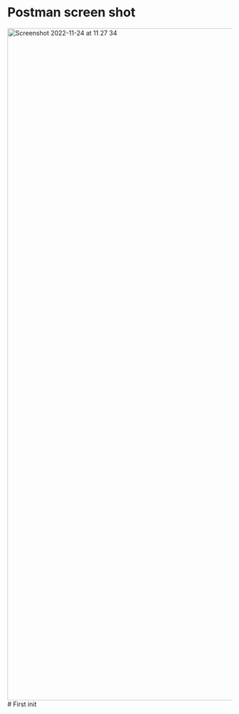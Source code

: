 # Postman screen shot
<img width="1512" alt="Screenshot 2022-11-24 at 11 27 34" src="https://user-images.githubusercontent.com/75710962/203832359-eca78d88-6ed4-4507-af97-5f9539b85cf0.png">
# First init
